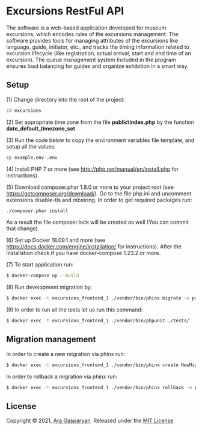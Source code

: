 # Excursions RestFul API
The software is a web-based application developed for museum excursions, which encodes rules of the excursions management. The software provides tools for managing attributes of the excursions like language, guide, initiator, etc., and tracks the timing information related to excursion lifecycle (like registration, actual arrival, start and end time of an excursion). The queue management system Included in the program ensures load balancing for guides and organize exhibition in a smart way.


## Setup
(1) Change directory into the root of the project:
```sh
cd excursions
```

(2) Set appropriate time zone from the file **public\index.php** by the function **date_default_timezone_set**.

(3) Run the code below to copy the environment variables file template, and setup all the values:
```sh
cp example.env .env
```

(4) Install PHP 7 or more (see http://php.net/manual/en/install.php for instructions).

(5) Download composer.phar 1.8.0 or more to your project root (see https://getcomposer.org/download/). Go to the file php.ini and uncomment extensions disable-tls and mbstring. In order to get required packages run:
```sh
./composer.phar install
```
As a result the file composer.lock will be created as well (You can commit that change).

(6) Set up Docker 18.09.1 and more (see https://docs.docker.com/engine/installation/ for instructions). After the installation check if you have docker-compose 1.23.2 or more.

(7) To start application run:
```sh
$ docker-compose up --build
```

(8) Run development migration by:
```sh
$ docker exec -t excursions_frontend_1 ./vendor/bin/phinx migrate -e production
```

(9) In order to run all the tests let us run this command:
```sh
$ docker exec -t excursions_frontend_1 ./vendor/bin/phpunit ./tests/
```


## Migration management
In order to create a new migration via phinx run:
```sh
$ docker exec -t excursions_frontend_1 ./vendor/bin/phinx create NewMigration
```

In order to rollback a migration via phinx run:
```sh
$ docker exec -t excursions_frontend_1 ./vendor/bin/phinx rollback -e production -t 20190930124802
```

## License
Copyright © 2021, [Ara Gasparyan](https://aragasparyan.com).
Released under the [MIT License](https://opensource.org/licenses/MIT).
